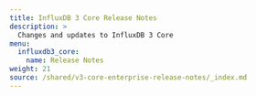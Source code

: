 ```yaml
---
title: InfluxDB 3 Core Release Notes
description: >
  Changes and updates to InfluxDB 3 Core
menu:
  influxdb3_core:
    name: Release Notes
weight: 21
source: /shared/v3-core-enterprise-release-notes/_index.md
---
```


<!--
The content of this file is located at /shared/v3-core-enterprise-release-notes/_index.md
-->